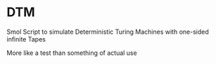 # DTM
 Smol Script to simulate Deterministic Turing Machines with one-sided infinite Tapes
 
 More like a test than something of actual use
